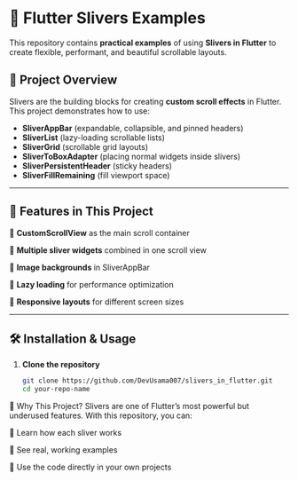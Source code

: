 # 📜 Flutter Slivers Examples

This repository contains **practical examples** of using **Slivers in Flutter** to create flexible, performant, and beautiful scrollable layouts.

## 📂 Project Overview
Slivers are the building blocks for creating **custom scroll effects** in Flutter.  
This project demonstrates how to use:
- **SliverAppBar** (expandable, collapsible, and pinned headers)
- **SliverList** (lazy-loading scrollable lists)
- **SliverGrid** (scrollable grid layouts)
- **SliverToBoxAdapter** (placing normal widgets inside slivers)
- **SliverPersistentHeader** (sticky headers)
- **SliverFillRemaining** (fill viewport space)

---

## 🚀 Features in This Project

📌 **CustomScrollView** as the main scroll container

📌 **Multiple sliver widgets** combined in one scroll view

📌 **Image backgrounds** in SliverAppBar

📌 **Lazy loading** for performance optimization

📌 **Responsive layouts** for different screen sizes


---

## 🛠 Installation & Usage

1. **Clone the repository**
   ```bash
   git clone https://github.com/DevUsama007/slivers_in_flutter.git
   cd your-repo-name

🎯 Why This Project?
Slivers are one of Flutter’s most powerful but underused features.
With this repository, you can:

📌 Learn how each sliver works

📌 See real, working examples

📌 Use the code directly in your own projects

